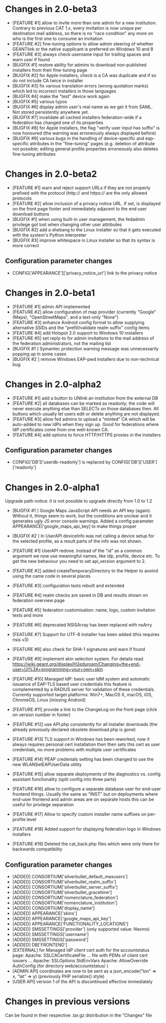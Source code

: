 Changes in 2.0-beta3
====================
- [FEATURE #1]  allow to invite more than one admin for a new institution.
                Contrary to previous CAT 1.x, every invitation is now unique
                per destination mail address, so there is no "race condition"
                any more on who is the first one to consume an invitation
- [FEATURE #2]  fine-tuning options to allow admin steering of whether GEANTlink
                or the native supplicant is preferred on Windows 10 and 8
- [FEATURE #3]  always check username input for trailing spaces and warn user
                if found
- [BUGFIX  #1]  restore ability for admins to download non-published installers
                from their fine-tuning page
- [BUGFIX  #2]  for Apple installers, check is a CA was duplicate and if so do
                not include CA twice in installer
- [BUGFIX  #3]  fix various translation errors (wrong quotation marks) which led
                to incorrect installers in those languages
- [BUGFIX  #4]  make the "test" device work again
- [BUGFIX  #5]  various typos
- [BUGFIX  #6]  display admin user's real name as we get it from SAML. Not
                stored persistently anywhere yet.
- [BUGFIX  #7]  invalidate all cached installers federation-wide if a federation
                has changed one of its properties
- [BUGFIX  #8]  for Apple installers, the flag "verify user input has suffix" is
                now honoured (the warning was erroneously always displayed 
                before)
- [BUGFIX  #9]  various bugs in the handling of device-specific and eap-specific
                attributes in the "fine-tuning" pages (e.g. deletion of 
                attribute not possible; editing general profile properties
                erroneously also deletes fine-tuning attributes

Changes in 2.0-beta2
====================
- [FEATURE #1]  warn and reject support URLs if they are not properly prefixed
                with the protocol (http:// and https:// are the only allowed
                protocols
- [FEATURE #2]  allow inclusion of a privacy notice URL. If set, is displayed
                on the front page footer and immediately adjacent to the end
                user download buttons
- [BUGFIX  #1]  when using built-in user management, the fedadmin privilege got
                lost when changing other user attributes
- [BUGFIX  #2]  add a shebang to the Linux installer so that it gets executed
                with the system's Python interpreter
- [BUGFIX  #3]  improve whitespace in Linux installer so that its syntax is more
                correct

Configuration parameter changes
-------------------------------
- CONFIG['APPEARANCE']['privacy_notice_url'] link to the privacy notice

Changes in 2.0-beta1
====================
- [FEATURE #1]  admin API implemented
- [FEATURE #2]  allow configuration of map provider (currently "Google" (Maps),
                "OpenStreetMaps", and a text-only "None")
- [FEATURE #3]  enhance Android config format to allow supplying alternative SSIDs
                and the "prefill/validate realm suffix" config items
- [FEATURE #4]  add Hotspot 2.0 support to Windows 10 installers
- [FEATURE #5]  set reply-to for admin invitations to the mail address of the
                federation administrators, not the mailing list
- [BUGFIX #1 ]  Symantec protection warning message was unnecessarily popping up in some cases
- [BUGFIX #2 ]  remove Windows EAP-pwd installers due to non-technical bug
                
Changes in 2.0-alpha2
=====================
- [FEATURE #1]  add a button to UNlink an institution from the external DB
- [FEATURE #2]  all databases can be marked as readonly; the code will never
                execute anything else than SELECTs on those databases then. All
                buttons which usually let users edit or delete anything are not
                displayed.
- [FEATURE #3]  allow fed admins to upload a "minted" CA which will be auto-added
                to new IdPs when they sign up. Good for federations where IdP
                certificates come from one well-known CA.
- [FEATURE #4]  add options to force HTTP/HTTPS proxies in the installers

Configuration parameter changes
-------------------------------
- CONFIG['DB']['userdb-readonly'] is replaced by CONFIG['DB']['USER']['readonly']

Changes in 2.0-alpha1
=====================

Upgrade path notice: it is not possible to upgrade directly from 1.0 to 1.2

- [BUGFIX #1 ]  Google Maps JavaScript API needs an API key (again). Without it,
                things seem to work, but the conditions are unclear and it
                generates ugly JS error console warnings. Added a config
                parameter APPEARANCE['google_maps_api_key] to make things proper
- [BUGFIX #2 ]  In UserAPI deviceInfo was not calling a device setup for the selected
                profile, as a result parts of the info was not shown.
- [FEATURE #1]  UserAPI redone. Instead of the "id" as a common argument we now use
                meaningful names, like idp, profile, device etc.
                To get the new behaviour you need to set api_version argument to 2.
- [FEATURE #2]  added createTemporaryDirectory to the Helper to avoind using the came code in several places
- [FEATURE #3]  configuration tests rebuilt and extended
- [FEATURE #4]  realm checks are saved in DB and results shown on federation 
                overview page
- [FEATURE #5]  federation customisation: name, logo, custom invitation texts and
                more
- [FEATURE #6]  deprecated NSISArray has been replaced with nsArry
- [FEATURE #7]  Support for UTF-8 installer has been added (this requires nsis v3)
- [FEATURE #8]  also check for SHA-1 signatures and warn if found
- [FEATURE #9]  implement skin selection system. For details read 
                https://wiki.geant.org/display/H2eduroam/Changing+the+end-user+UI%3A+programming+your+own+skin
- [FEATURE #10] Managed IdP: basic user IdM system and
                automatic issuance of EAP-TLS based user credentials
                this feature is complemented by a RADIUS server for validation
                of these credentials. Currently supported target platforms:
                Win7+, MacOS X, macOS, iOS, ChromeOS, Linux [missing Android]
- [FEATURE #11] provide a link to the ChangeLog on the front page (click on
                version number in footer)
- [FEATURE #12] use API.php consistently for all installer downloads (the already
                previously declared obsolete download.php is gone)
- [FEATURE #13] TLS support in Windows has been reworked, now it always requires personal cert
                installation then then sets this cert as user credentials, no more problems with
                multiple user certificates
- [FEATURE #14] PEAP credenials setting has been changed to use the new WLANSetEAPUserData utility
- [FEATURE #15] allow separate deployments of the diagnostics vs. config assistant
                functionality (split config into three parts)
- [FEATURE #16] allow to configure a separate database user for end-user
                frontend things. Usually the same as "INST" but on deployments
                where end-user frontend and admin areas are on separate hosts
                this can be useful for privilege separation
- [FEATURE #17] Allow to specify custom installer name suffixes on per-profile
                level
- [FEATURE #18] Added support for displaying federation logo in Windows installers

- [FEATURE #19] Deleted the cat_back.php files which were only there for backwards compatibility


Configuration parameter changes
-------------------------------

- [ADDED]     CONSORTIUM['silverbullet_default_maxusers']
- [ADDED]     CONSORTIUM['silverbullet_realm_suffix']
- [ADDED]     CONSORTIUM['silverbullet_server_suffix']
- [ADDED]     CONSORTIUM['silverbullet_gracetime']
- [ADDED]     CONSORTIUM['nomenclature_federation']
- [ADDED]     CONSORTIUM['nomenclature_institution']
- [ADDED]     CONSORTIUM['display_name']
- [ADDED]     APPEARANCE['skins']
- [ADDED]     APPEARANCE['google_maps_api_key']
- [ADDED]     APPEARANCE['FUNCTIONALITY_LOCATIONS']
- [ADDED]     SMSSETTINGS['provider'] (only supported value: Nexmo)
- [ADDED]     SMSSETTINGS['username']
- [ADDED]     SMSSETTINGS['password']
- [ADDED]     DB['FRONTEND']
- [EXTERNAL]  for Managed IdP client cert auth for the accountstatus page:
              Apache: SSLCACertificateFile ... file with PEMs of client cert issuers ...
              Apache: SSLOptions StdEnvVars
              Apache: AllowOverride AuthConfig (for directory web/accountstatus/ )
- [ADMIN API] coordinates are now to be sent as a json_encode("lon" => x, "lat" => y)
              (previously PHP serialize() style)
- [USER API]  version 1 of the API is discontinued effective immediately


Changes in previous versions
============================
Can be found in their respective .tar.gz distribution in the "Changes" file
